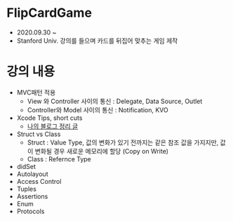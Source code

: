 # FlipCardGame
- 2020.09.30 ~
- Stanford Univ. 강의를 들으며 카드를 뒤집어 맞추는 게임 제작

# 강의 내용
- MVC패턴 적용
  - View 와 Controller 사이의 통신 : Delegate, Data Source, Outlet
  - Controller와 Model 사이의 통신 : Notification, KVO
- Xcode Tips, short cuts
  - [나의 블로그 정리 글](https://velog.io/@hansangjin96/Xcode-%EC%82%AC%EC%9A%A9%EB%B2%95)
- Struct vs Class
  - Struct : Value Type, 값의 변화가 있기 전까지는 같은 참조 값을 가지지만, 값이 변화될 경우 새로운 메모리에 할당 (Copy on Write)
  - Class : Refernce Type
- didSet
- Autolayout
- Access Control
- Tuples
- Assertions
- Enum
- Protocols
